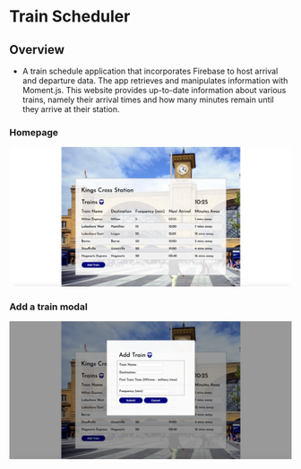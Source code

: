 # Train Scheduler
## Overview
* A train schedule application that incorporates Firebase to host arrival and departure data. The app retrieves and manipulates information with Moment.js. This website provides up-to-date information about various trains, namely their arrival times and how many minutes remain until they arrive at their station.

### Homepage
![Image of App 1](assets/images/train1.png)

### Add a train modal
![Image of App 2](assets/images/train2.png)
